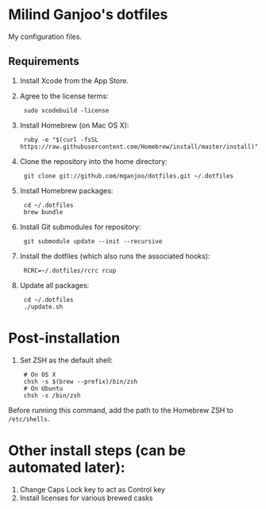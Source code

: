 Milind Ganjoo's dotfiles
========================

My configuration files.

## Requirements

1. Install Xcode from the App Store.

2. Agree to the license terms:

        sudo xcodebuild -license

3. Install Homebrew (on Mac OS X):

        ruby -e "$(curl -fsSL https://raw.githubusercontent.com/Homebrew/install/master/install)"

4. Clone the repository into the home directory:

        git clone git://github.com/mganjoo/dotfiles.git ~/.dotfiles

5. Install Homebrew packages:

        cd ~/.dotfiles
        brew bundle

6. Install Git submodules for repository:

        git submodule update --init --recursive

7. Install the dotfiles (which also runs the associated hooks):

        RCRC=~/.dotfiles/rcrc rcup

8. Update all packages:

        cd ~/.dotfiles
        ./update.sh

# Post-installation

1. Set ZSH as the default shell:

        # On OS X
        chsh -s $(brew --prefix)/bin/zsh
        # On Ubuntu
        chsh -s /bin/zsh

  Before running this command, add the path to the Homebrew ZSH to
  `/etc/shells`.

# Other install steps (can be automated later):

1. Change Caps Lock key to act as Control key
2. Install licenses for various brewed casks
